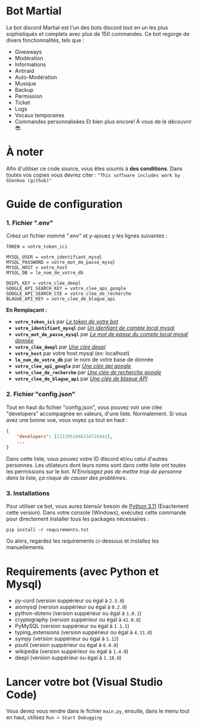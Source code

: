 # Bot Martial
Le bot discord Martial est l'un des bots discord tout en un les plus sophistiqués et complets avec plus de 150 commandes. Ce bot regorge de divers fonctionnalités, tels que :
- Giveaways
- Modération
- Informations
- Antiraid
- Auto-Modération
- Musique
- Backup
- Permission
- Ticket
- Logs
- Vocaux temporaires
- Commandes personnalisées
Et bien plus encore! À vous de le découvrir 😎.

# À noter
Afin d'utiliser ce code source, vous êtes soumis à **des conditions**.
Dans toutes vos copies vous devrez citer : 
`"This software includes work by GSenkoo (github)"`

# Guide de configuration
### 1. Fichier ".env"
Créez un fichier nommé ".env" et y-ajouez y les lignes suivantes :
```
TOKEN = votre_token_ici

MYSQL_USER = votre_identifiant_mysql
MYSQL_PASSWORD = votre_mot_de_passe_mysql
MYSQL_HOST = votre_host
MYSQL_DB = le_nom_de_votre_db

DEEPL_KEY = votre_clée_deepl
GOOGLE_API_SEARCH_KEY = votre_clee_api_google
GOOGLE_API_SEARCH_CSE = votre_clee_de_recherche
BLAGUE_API_KEY = votre_clee_de_blague_api
```

**En Remplaçant :**
- **`votre_token_ici`** par  *[Le token de votre bot](https://youtu.be/aI4OmIbkJH8?si=RyxOBtSf6JENda9P)*
- **`votre_identifiant_mysql`** par *[Un idenfiant de compte local mysql](https://www.youtube.com/watch?v=5h5IKUjAO24)*
- **`votre_mot_de_passe_mysql`** par *[Le mot de passe du compte local mysql donnée](https://www.youtube.com/watch?v=5h5IKUjAO24)*
- **`votre_clée_deepl`** par *[Une clée deepl](https://www.deepl.com/fr/pro#developer)*
- **`votre_host`** par votre host mysql (ex: localhost)
- **`le_nom_de_votre_db`** par le nom de votre base de donnée
- **`votre_clee_api_google`** par *[Une clée api google](https://developers.google.com/custom-search/v1/overview?hl=fr)*
- **`votre_clee_de_recherche`** par *[Une clée de recherche google](https://programmablesearchengine.google.com/)*
- **`votre_clee_de_blague_api`** par *[Une clée de blague API](https://www.blagues-api.fr/)*

### 2. Fichier "config.json"
Tout en haut du fichier "config.json", vous pouvez voir une clée "developers" accompagnée en valeurs, d'une liste.
Normalement. Si vous avez une bonne vue, vous voyez ça tout en haut :
```json
{
    "developers": [1213951846234726441],
    ...
}
```
Dans cette liste, vous pouvez votre ID discord et/ou celui d'autres personnes. Les utilateurs dont leurs noms sont dans cette liste ont toutes les permissions sur le bot. *N'Envisagez pas de mettre trop de personne dans la liste, ça risque de causer des problèmes*.

### 3. Installations
Pour utiliser ce bot, vous aurez biensûr besoin de [Python 3.11](https://www.python.org/downloads/release/python-3119/) (Exactement cette version). Dans votre console (Windows), exécutez cette commande pour directement installer tous les packages nécessaires :
```
pip install -r requirements.txt
```
Ou alors, regardez les requirements ci-dessous et installez les manuellements.

# Requirements (avec Python et Mysql)
 - py-cord (version suppérieur ou égal à `2.5.0`)
 - aiomysql (version suppérieur ou égal à `0.2.0`)
 - python-dotenv (version suppérieur ou égal à `1.0.1`)
 - cryptography (version suppérieur ou égal à `42.0.8`)
 - PyMySQL (version suppérieur ou égal à `1.1.1`)
 - typing_extensions (version suppérieur ou égal à `4.11.0`)
 - sympy (version suppérieur ou égal à `1.12`)
 - psutil (version suppérieur ou égal à `6.0.0`)
 - wikipedia (version suppérieur ou égal à `1.4.0`)
 - deepl (version suppérieur ou égal à `1.18.0`)

# Lancer votre bot (Visual Studio Code)
Vous devez vous rendre dans le fichier `main.py`, ensuite, dans le menu tout en haut, utilisez `Run > Start Debugging`
